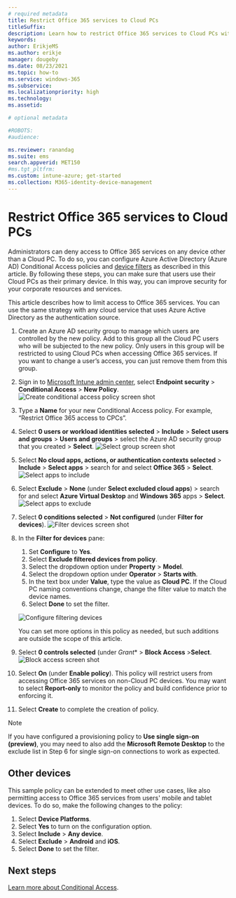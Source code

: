 ```yaml
---
# required metadata
title: Restrict Office 365 services to Cloud PCs
titleSuffix:
description: Learn how to restrict Office 365 services to Cloud PCs with Windows 365
keywords:
author: ErikjeMS  
ms.author: erikje
manager: dougeby
ms.date: 08/23/2021
ms.topic: how-to
ms.service: windows-365
ms.subservice:
ms.localizationpriority: high
ms.technology:
ms.assetid: 

# optional metadata

#ROBOTS:
#audience:

ms.reviewer: ranandag
ms.suite: ems
search.appverid: MET150
#ms.tgt_pltfrm:
ms.custom: intune-azure; get-started
ms.collection: M365-identity-device-management
---
```


# Restrict Office 365 services to Cloud PCs

Administrators can deny access to Office 365 services on any device other than a Cloud PC. To do so, you can configure Azure Active Directory (Azure AD) Conditional Access policies and [device filters](/azure/active-directory/conditional-access/concept-condition-filters-for-devices) as described in this article. By following these steps, you can make sure that users use their Cloud PCs as their primary device. In this way, you can improve security for your corporate resources and services.

This article describes how to limit access to Office 365 services. You can use the same strategy with any cloud service that uses Azure Active Directory as the authentication source.

1. Create an Azure AD security group to manage which users are controlled by the new policy. Add to this group all the Cloud PC users who will be subjected to the new policy. Only users in this group will be restricted to using Cloud PCs when accessing Office 365 services. If you want to change a user’s access, you can just remove them from this group.
2. Sign in to [Microsoft Intune admin center](https://go.microsoft.com/fwlink/?linkid=2109431), select **Endpoint security** > **Conditional Access** > **New Policy**.
    ![Create conditional access policy screen shot](./media/restrict-office-365-cloud-pcs/create-conditional-policy.png)
3. Type a **Name** for your new Conditional Access policy. For example, “Restrict Office 365 access to CPCs”.
4. Select **0 users or workload identities selected** > **Include** > **Select users and groups** > **Users and groups** > select the Azure AD security group that you created > **Select**.
    ![Select group screen shot](./media/restrict-office-365-cloud-pcs/select-group.png)
5. Select **No cloud apps, actions, or authentication contexts selected** > **Include** > **Select apps** > search for and select **Office 365** > **Select**.
    ![Select apps to include](./media/restrict-office-365-cloud-pcs/include-apps.png)
6. Select **Exclude** > **None** (under **Select excluded cloud apps**) > search for and select **Azure Virtual Desktop** and **Windows 365** apps > **Select**.
    ![Select apps to exclude](./media/restrict-office-365-cloud-pcs/exclude-apps.png)
7. Select **0 conditions selected** > **Not configured** (under **Filter for devices**).
    ![Filter devices screen shot](./media/restrict-office-365-cloud-pcs/filter-devices.png)
8. In the **Filter for devices** pane:
    1. Set **Configure** to **Yes**.
    2. Select **Exclude filtered devices from policy**.
    3. Select the dropdown option under **Property** > **Model**.
    4. Select the dropdown option under **Operator** > **Starts with**.
    5. In the text box under **Value**, type the value as **Cloud PC**. If the Cloud PC naming conventions change, change the filter value to match the device names.
    6. Select **Done** to set the filter.

   ![Configure filtering devices](./media/restrict-office-365-cloud-pcs/filter-devices-configure.png)

    You can set more options in this policy as needed, but such additions are outside the scope of this article.
9. Select **0 controls selected** (under *Grant** > **Block Access** >**Select**.
    ![Block access screen shot](./media/restrict-office-365-cloud-pcs/block-access.png)
10. Select **On** (under **Enable policy**). This policy will restrict users from accessing Office 365 services on non-Cloud PC devices. You may want to select **Report-only** to monitor the policy and build confidence prior to enforcing it.
11. Select **Create** to complete the creation of policy.

>[!NOTE]
>If you have configured a provisioning policy to **Use single sign-on (preview)**, you may need to also add the **Microsoft Remote Desktop** to the exclude list in Step 6 for single sign-on connections to work as expected.

## Other devices

This sample policy can be extended to meet other use cases, like also permitting access to Office 365 services from users' mobile and tablet devices. To do so, make the following changes to the policy:

1. Select **Device Platforms**.
2. Select **Yes** to turn on the configuration option.
3. Select **Include** > **Any device**.
4. Select **Exclude** > **Android** and **iOS**.
5. Select **Done** to set the filter.

<!-- ########################## -->
## Next steps

[Learn more about Conditional Access](/en-us/azure/active-directory/conditional-access/overview).
